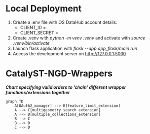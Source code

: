 # Local Deployment
1. Create a .env file with OS DataHub account details:
    - CLIENT_ID =
    - CLIENT_SECRET =
2. Create .venv with _python -m venv .venv_ and activate with _source .venv/bin/activate_
3. Launch flask application with _flask --app app\_flask/main run_
4. Access the development server on http://127.0.0.1:5000

# CatalyST-NGD-Wrappers

***Chart specifying valid orders to 'chain' different wrapper functions/extensions together***

```mermaid
graph TD
    A[OAuth2_manager] --> B[feature_limit_extension]
    A --> C[multigeometry_search_extension]
    A --> D[multiple_collections_extension]
    B --> C
    B --> D
    C --> D
```